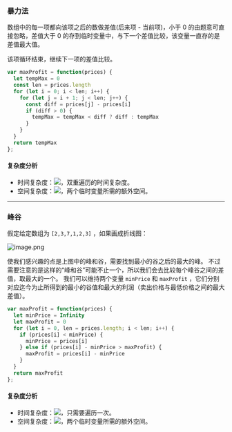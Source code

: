 ### 暴力法
数组中的每一项都向该项之后的数做差值(后来项 - 当前项)，小于 0 的由题意可直接忽略，差值大于 0 的存到临时变量中，与下一个差值比较，该变量一直存的是差值最大值。

该项循环结束，继续下一项的差值比较。

```javascript
var maxProfit = function(prices) {
  let tempMax = 0
  const len = prices.length
  for (let i = 0; i < len; i++) {
    for (let j = i + 1; j < len; j++) {
      const diff = prices[j] - prices[i]
      if (diff > 0) {
        tempMax = tempMax < diff ? diff : tempMax
      }
    }
  }
  return tempMax
};
```

#### 复杂度分析

- 时间复杂度：![](https://cdn.nlark.com/yuque/__latex/9f84a66d88d24c3b1bc91df5b5346a13.svg#card=math&code=O%28n%5E2%29&height=23&width=43)，双重遍历的时间复杂度。
- 空间复杂度：![](https://cdn.nlark.com/yuque/__latex/5e079a28737d5dd019a3b8f6133ee55e.svg#card=math&code=O%281%29&height=20&width=34)，两个临时变量所需的额外空间。

---

### 峰谷
假定给定数组为 `[2,3,7,1,2,3]` ，如果画成折线图：

![image.png](https://cdn.nlark.com/yuque/0/2020/png/341314/1582727435372-8aee6576-dddd-4358-b47f-ccf2fed54b80.png#align=left&display=inline&height=241&name=image.png&originHeight=482&originWidth=1018&size=30344&status=done&style=none&width=509)

使我们感兴趣的点是上图中的峰和谷，需要找到最小的谷之后的最大的峰。
不过需要注意的是这样的“峰和谷”可能不止一个，所以我们会去比较每个峰谷之间的差值，取最大的一个。
我们可以维持两个变量 `minPrice` 和 `maxProfit` ，它们分别对应迄今为止所得到的最小的谷值和最大的利润（卖出价格与最低价格之间的最大差值）。

```javascript
var maxProfit = function(prices) {
  let minPrice = Infinity
  let maxProfit = 0
  for (let i = 0, len = prices.length; i < len; i++) {
    if (prices[i] < minPrice) {
      minPrice = prices[i]
    } else if (prices[i] - minPrice > maxProfit) {
      maxProfit = prices[i] - minPrice
    }
  }
  return maxProfit
};
```

#### 复杂度分析

- 时间复杂度：![](https://cdn.nlark.com/yuque/__latex/7ba55e7c64a9405a0b39a1107e90ca94.svg#card=math&code=O%28n%29&height=20&width=36)，只需要遍历一次。
- 空间复杂度：![](https://cdn.nlark.com/yuque/__latex/5e079a28737d5dd019a3b8f6133ee55e.svg#card=math&code=O%281%29&height=20&width=34)，两个临时变量所需的额外空间。
